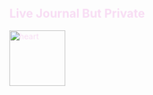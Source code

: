 <body style="color: #F8DDF4">
    <div>
        <h2>Live Journal But Private</h2>
        <!-- <img src='./images/me.jpg' alt='Liz' height="100" width="100"/> -->
        <img src='https://emojipedia-us.s3.dualstack.us-west-1.amazonaws.com/thumbs/240/apple/271/anatomical-heart_1fac0.png' alt='heart' height="100" width="100" />
    </div>
<link rel="stylesheet" href="path/to/module/css/colors.css">
</body>